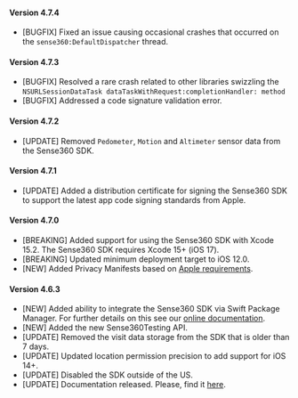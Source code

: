 #### Version 4.7.4
* [BUGFIX] Fixed an issue causing occasional crashes that occurred on the `sense360:DefaultDispatcher` thread.

#### Version 4.7.3
* [BUGFIX] Resolved a rare crash related to other libraries swizzling the `NSURLSessionDataTask dataTaskWithRequest:completionHandler: method`
* [BUGFIX] Addressed a code signature validation error.

#### Version 4.7.2
* [UPDATE] Removed `Pedometer`, `Motion` and `Altimeter` sensor data from the Sense360 SDK.

#### Version 4.7.1
* [UPDATE] Added a distribution certificate for signing the Sense360 SDK to support the latest app code signing standards from Apple.

#### Version 4.7.0
* [BREAKING] Added support for using the Sense360 SDK with Xcode 15.2. The Sense360 SDK requires Xcode 15+ (iOS 17).
* [BREAKING] Updated minimum deployment target to iOS 12.0.
* [NEW] Added Privacy Manifests based on [Apple requirements](https://developer.apple.com/documentation/bundleresources/privacy_manifest_files).

#### Version 4.6.3
* [NEW] Added ability to integrate the Sense360 SDK via Swift Package Manager. For further details on this see our [online documentation](https://docs.medallia.com/en/?resourceId=sense360-ios-adding-spm).
* [NEW] Added the new Sense360Testing API.
* [UPDATE] Removed the visit data storage from the SDK that is older than 7 days.
* [UPDATE] Updated location permission precision to add support for iOS 14+.
* [UPDATE] Disabled the SDK outside of the US.
* [UPDATE] Documentation released. Please, find it [here](https://docs.medallia.com/en/?resourceId=sense360-ios-getting-started).
